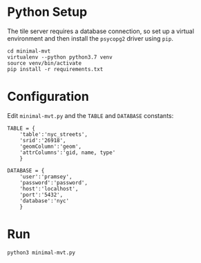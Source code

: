 # Python Setup

The tile server requires a database connection, so set up a virtual environment and then install the `psycopg2` driver using `pip`.

    cd minimal-mvt
    virtualenv --python python3.7 venv
    source venv/bin/activate
    pip install -r requirements.txt

# Configuration

Edit `minimal-mvt.py` and the `TABLE` and `DATABASE` constants:

    TABLE = {
        'table':'nyc_streets',
        'srid':'26918',
        'geomColumn':'geom',
        'attrColumns':'gid, name, type'
        }

    DATABASE = {
        'user':'pramsey',
        'password':'password',
        'host':'localhost',
        'port':'5432',
        'database':'nyc'
        }

# Run

    python3 minimal-mvt.py
